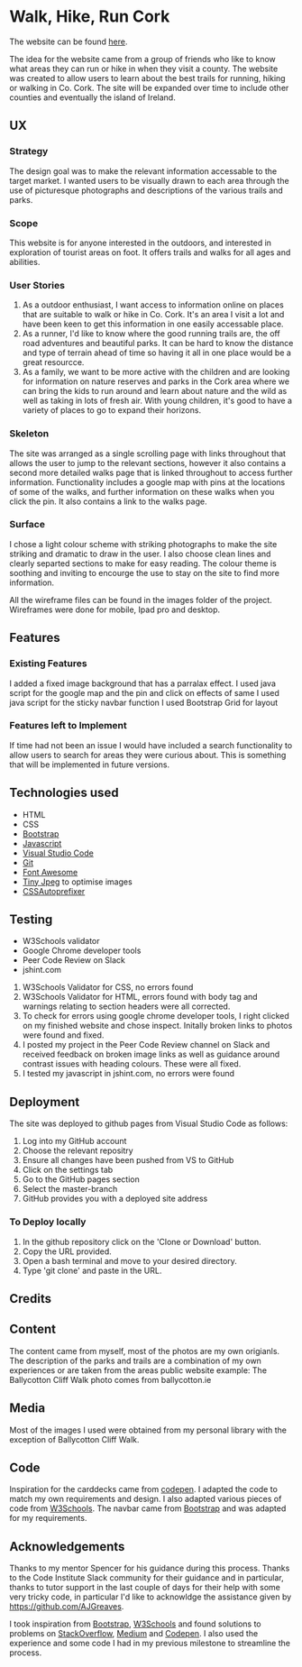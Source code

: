 
# Walk, Hike, Run Cork 


The website can be found [here](https://annemariesheehan.github.io/Walk-Hike-Run-Cork/index.html).


The idea for the website came from a group of friends who like to know what areas they can run or hike in when they visit a county. The website was created to allow users to learn about the best trails for running, hiking or walking in Co. Cork. The site will be expanded over time to include other counties and eventually the island of Ireland. 

## UX

### Strategy

The design goal was to make the relevant information accessable to the target market. I wanted users to be visually drawn to each area through the use of picturesque photographs and descriptions of the various trails and parks. 

### Scope
This website is for anyone interested in the outdoors, and interested in exploration of tourist areas on foot. It offers trails and walks for all ages and abilities. 

### User Stories
1. As a outdoor enthusiast, I want access to information online on places that are suitable to walk or hike in Co. Cork. It's an area I visit a lot and have been keen to get this information in one easily accessable place. 
2. As a runner, I'd like to know where the good running trails are, the off road adventures and beautiful parks. It can be hard to know the distance and type of terrain ahead of time so having it all in one place would be a great resourcce. 
3. As a family, we want to be more active with the children and are looking for information on nature reserves and parks in the Cork area where we can bring the kids to run around and learn about nature and the wild as well as taking in lots of fresh air. With young children, it's good to have a variety of places to go to expand their horizons. 

### Skeleton

The site was arranged as a single scrolling page with links throughout that allows the user to jump to the relevant sections, however it also contains a second more detailed walks page that is linked throughout to access further information. Functionality includes a google map with pins at the locations of some of the walks, and further information on these walks when you click the pin. It also contains a link to the walks page. 


### Surface
I chose a light colour scheme with striking photographs to make the site striking and dramatic to draw in the user. I also choose clean lines and clearly separted sections to make for easy reading. The colour theme is soothing and inviting to encourge the use to stay on the site to find more information. 

All the wireframe files can be found in the images folder of the project. Wireframes were done for mobile, Ipad pro and desktop. 

## Features

### Existing Features
I added a fixed image background that has a parralax effect. 
I used java script for the google map and the pin and click on effects of same 
I used java script for the sticky navbar function
I used Bootstrap Grid for layout


### Features left to Implement
If time had not been an issue I would have included a search functionality to allow users to search for areas they were curious about. This is something that will be implemented in future versions. 

## Technologies used

- HTML
- CSS
- [Bootstrap](https://getbootstrap.com/)
- [Javascript](https://www.javascript.com/)
- [Visual Studio Code](https://code.visualstudio.com/)
- [Git](https://git-scm.com/)
- [Font Awesome](https://fontawesome.com/) 
- [Tiny Jpeg](www.tinyjpeg.com) to optimise images 
- [CSSAutoprefixer](https://autoprefixer.github.io/)


## Testing

- W3Schools validator
- Google Chrome developer tools
- Peer Code Review on Slack
- jshint.com 

1. W3Schools Validator for CSS, no errors found 
1. W3Schools Validator for HTML, errors found with body tag and warnings relating to section headers were all corrected. 
1. To check for errors using google chrome developer tools, I right clicked on my finished website and chose inspect. Initally broken links to photos were found and fixed.  
1. I posted my project in the Peer Code Review channel on Slack and received feedback on broken image links as well as guidance around contrast issues with heading colours. These were all fixed. 
1. I tested my javascript in jshint.com, no errors were found 


## Deployment 
 The site was deployed to github pages from Visual Studio Code as follows:
 1. Log into my GitHub account
 2. Choose the relevant repositry
 3. Ensure all changes have been pushed from VS to GitHub
 4. Click on the settings tab
 5. Go to the GitHub pages section
 6. Select the master-branch 
 7. GitHub provides you with a deployed site address

### To Deploy locally

1. In the github repository click on the 'Clone or Download' button. 
2. Copy the URL provided. 
3. Open a bash terminal and move to your desired directory. 
4. Type 'git clone' and paste in the URL.

## Credits

## Content 
The content came from myself, most of the photos are my own origianls. The description of the parks and trails are a combination of my own experiences or are taken from the areas public website example: The Ballycotton Cliff Walk photo comes from ballycotton.ie 


## Media
Most of the images I used were obtained from my personal library with the exception of Ballycotton Cliff Walk. 

## Code
Inspiration for the carddecks came from [codepen](https://www.getbootstrap.com/). I adapted the code to match my own requirements and design. I also adapted various pieces of code from [W3Schools](https://www.w3schools.com/). The navbar came from [Bootstrap](https://getbootstap.com/) and was adapted for my requirements. 

## Acknowledgements 

Thanks to my mentor Spencer for his guidance during this process. Thanks to the Code Institute Slack community for their guidance and in particular, thanks to tutor support in the last couple of days for their help with some very tricky code, in particular I'd like to acknowldge the assistance given by https://github.com/AJGreaves. 

I took inspiration from [Bootstrap](https://getbootstap.com/), [W3Schools](https://www.w3schools.com/) and found solutions to problems on [StackOverflow](https://stackoverflow.com/), [Medium](https://www.medium.com/) and [Codepen](https://www.codepen.io/). I also used the experience and some code I had in my previous milestone to streamline the process. 